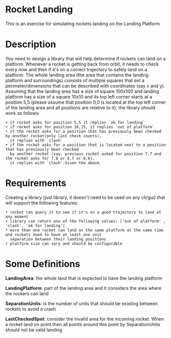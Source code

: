 # Rocket Landing
This is an exercise for simulating rockets landing on the Landing Platform


# Description
You need to design a library that will help determine if rockets can land on a platform. 
Whenever a rocket is getting back from orbit, it needs to check every now and then if it's on a correct trajectory to safely land on a platform. 
The whole landing area (the area that contains the landing platform and surroundings) consists of multiple squares that set a perimeter/dimensions 
that can be described with coordinates (say x and y). 
Assuming that the landing area has a size of square 100x100 and landing platform has a size of a square 10x10 
and its top left corner starts at a position 5,5 
(please assume that position 0,0 is located at the top left corner of the landing area 
and all positions are relative to it), the library should work as follows:

    • if rocket asks for position 5,5 it replies `ok for landing`
    • if rocket asks for position 16,15, it replies `out of platform`
    • if the rocket asks for a position that has previously been checked by another rocket(only last check counts), 
      it replies with `clash`
    • if the rocket asks for a position that is located next to a position that has previously been checked 
      by another rocket (say, previous rocket asked for position 7,7 and the rocket asks for 7,8 or 6,7 or 6,6), 
      it replies with `clash`.Given the above.
      
# Requirements

Creating a library (just library, it doesn't need to be used on any cli/gui) that will support the following features:

    • rocket can query it to see if it's on a good trajectory to land at any moment
    • library can return one of the following values: ['out of platform' , 'clash', 'ok for landing']
    • more than one rocket can land on the same platform at the same time and rockets need to have at least one unit 
      separation between their landing positions
    • platform size can vary and should be configurable
    
 # Some Definitions
   
**LandingArea**: the whole land that is expected to have the landing platform

**LandingPlatform**: part of the landing area and it considers the area where the rockers can land

**SeparationUnits**: is the number of units that should be existing between rockets to avoid a crash

**LastCheckedSpot**: consider the invalid area for the incoming rocket. 
When a rocket land on point then all points around this point by SeparationUnits should not be valid landing



    
